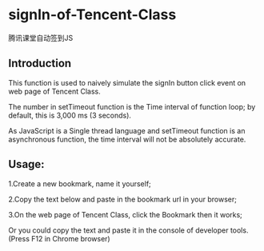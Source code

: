 # signIn-of-Tencent-Class
腾讯课堂自动签到JS
## Introduction
This function is used to naively simulate the signIn button click event on web page of Tencent Class.

The number in setTimeout function is the Time interval of function loop; by default, this is 3,000 ms (3 seconds).

As JavaScript is a Single thread language and setTimeout function is an asynchronous function, the time interval will not be absolutely accurate.

## Usage: 
1.Create a new bookmark, name it yourself;

2.Copy the text below and paste in the bookmark url in your browser; 

3.On the web page of Tencent Class, click the Bookmark then it works;

Or you could copy the text and paste it in the console of developer tools.(Press F12 in Chrome browser)
